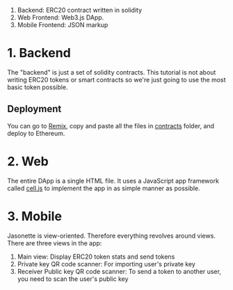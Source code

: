 1. Backend: ERC20 contract written in solidity
2. Web Frontend: Web3.js DApp.
3. Mobile Frontend: JSON markup

# 1. Backend

The "backend" is just a set of solidity contracts. This tutorial is not about writing ERC20 tokens or smart contracts so we're just going to use the most basic token possible.

## Deployment

You can go to [Remix](https://remix.ethereum.org), copy and paste all the files in [contracts](contracts) folder, and deploy to Ethereum.

# 2. Web

The entire DApp is a single HTML file. It uses a JavaScript app framework called [cell.js](https://www.celljs.org) to implement the app in as simple manner as possible. 

# 3. Mobile

Jasonette is view-oriented. Therefore everything revolves around views. There are three views in the app:

1. Main view: Display ERC20 token stats and send tokens
2. Private key QR code scanner: For importing user's private key
3. Receiver Public key QR code scanner: To send a token to another user, you need to scan the user's public key
